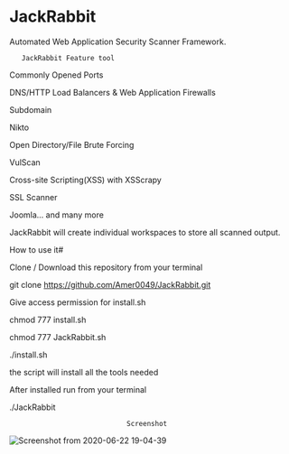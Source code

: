 # JackRabbit

Automated Web Application Security Scanner Framework.

       JackRabbit Feature tool
       
Commonly Opened Ports

DNS/HTTP Load Balancers & Web Application Firewalls

Subdomain

Nikto

Open Directory/File Brute Forcing

VulScan

Cross-site Scripting(XSS) with XSScrapy

SSL Scanner

Joomla... and many more 

JackRabbit will create individual workspaces to store all scanned output.

How to use it#

Clone / Download this repository from your terminal

git clone https://github.com/Amer0049/JackRabbit.git

Give access permission for install.sh

chmod 777 install.sh

chmod 777 JackRabbit.sh

./install.sh

the script will install all the tools needed 

After installed run from your terminal

./JackRabbit

                                   
                                 Screenshot

![Screenshot from 2020-06-22 19-04-39](https://user-images.githubusercontent.com/66759663/85347496-bf0c4c80-b4c6-11ea-9b9e-693e255070c4.png)



